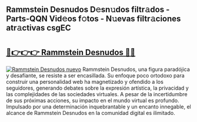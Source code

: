 ## Rammstein Desnudos D𝚎sn𝚞dos filtr𝚊dos - Parts-QQN Vid𝚎os f𝚘tos - N𝚞evas filtr𝚊ciones atr𝚊ctivas csgEC

# <h2><a href="http://mb6osd.tromn.icu/?c=Rammstein+Desnudos">🔗👉👉👉 Rammstein Desnudos 🔗🔗</a></h2>

[![Rammstein Desnudos nuevo](https://i.imgur.com/pEAQMta.gif)](http://mb6osd.tromn.icu/?c=Rammstein+Desnudos)
Rammstein Desnudos, una figura paradójica y desafiante, se resiste a ser encasillada. Su enfoque poco ortodoxo para construir una personalidad web ha magnetizado y ofendido a los seguidores, generando debates sobre la expresión artística, la privacidad y las complejidades de las sociedades virtuales. A pesar de la incertidumbre de sus próximas acciones, su impacto en el mundo virtual es profundo. Impulsado por una determinación inquebrantable y un encanto innegable, el alcance de Rammstein Desnudos en la comunidad digital es ilimitado.
